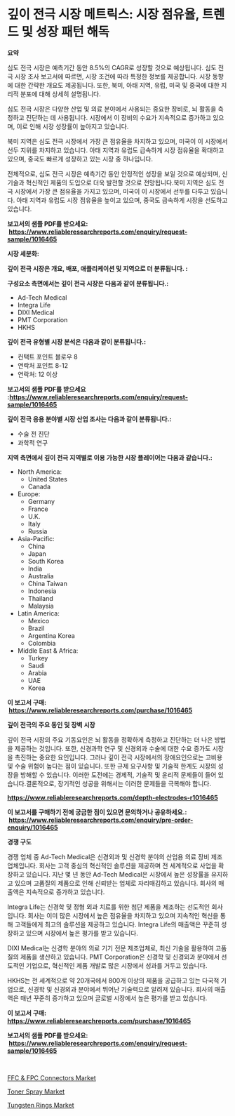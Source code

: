 <p><h1>깊이 전극 시장 메트릭스: 시장 점유율, 트렌드 및 성장 패턴 해독</h1></p><p><strong>요약</strong></p>
<p><p>심도 전극 시장은 예측기간 동안 8.5%의 CAGR로 성장할 것으로 예상됩니다. 심도 전극 시장 조사 보고서에 따르면, 시장 조건에 따라 특정한 정보를 제공합니다. 시장 동향에 대한 간략한 개요도 제공됩니다. 또한, 북미, 아태 지역, 유럽, 미국 및 중국에 대한 지리적 분포에 대해 상세히 설명됩니다.</p><p>심도 전극 시장은 다양한 산업 및 의료 분야에서 사용되는 중요한 장비로, 뇌 활동을 측정하고 진단하는 데 사용됩니다. 시장에서 이 장비의 수요가 지속적으로 증가하고 있으며, 이로 인해 시장 성장률이 높아지고 있습니다.</p><p>북미 지역은 심도 전극 시장에서 가장 큰 점유율을 차지하고 있으며, 미국이 이 시장에서 선두 지위를 차지하고 있습니다. 아태 지역과 유럽도 급속하게 시장 점유율을 확대하고 있으며, 중국도 빠르게 성장하고 있는 시장 중 하나입니다.</p><p>전체적으로, 심도 전극 시장은 예측기간 동안 안정적인 성장을 보일 것으로 예상되며, 신기술과 혁신적인 제품의 도입으로 더욱 발전할 것으로 전망됩니다.북미 지역은 심도 전극 시장에서 가장 큰 점유율을 가지고 있으며, 미국이 이 시장에서 선두를 다투고 있습니다. 아태 지역과 유럽도 시장 점유율을 높이고 있으며, 중국도 급속하게 시장을 선도하고 있습니다.</p></p>
<p><strong>보고서의 샘플 PDF를 받으세요: &nbsp;<a href="https://www.reliableresearchreports.com/enquiry/request-sample/1016465">https://www.reliableresearchreports.com/enquiry/request-sample/1016465</a></strong></p>
<p><strong>시장 세분화:</strong></p>
<p><strong> 깊이 전극 시장은 개요, 배포, 애플리케이션 및 지역으로 더 분류됩니다. :</strong></p>
<p><strong>구성요소 측면에서는 깊이 전극 시장은 다음과 같이 분류됩니다.:</strong></p>
<p><ul><li>Ad-Tech Medical</li><li>Integra Life</li><li>DIXI Medical</li><li>PMT Corporation</li><li>HKHS</li></ul></p>
<p><strong> 깊이 전극 유형별 시장 분석은 다음과 같이 분류됩니다.:</strong></p>
<p><ul><li>컨택트 포인트 블로우 8</li><li>연락처 포인트 8-12</li><li>연락처: 12 이상</li></ul></p>
<p><strong>보고서의 샘플 PDF를 받으세요 :<a href="https://www.reliableresearchreports.com/enquiry/request-sample/1016465">https://www.reliableresearchreports.com/enquiry/request-sample/1016465</a></strong></p>
<p><strong> 깊이 전극 응용 분야별 시장 산업 조사는 다음과 같이 분류됩니다.:</strong></p>
<p><ul><li>수술 전 진단</li><li>과학적 연구</li></ul></p>
<p><strong>지역 측면에서 깊이 전극 지역별로 이용 가능한 시장 플레이어는 다음과 같습니다.:</strong></p>
<p><ul>
    <li>
        North America:
        <ul>
            <li>United States</li>
            <li>Canada</li>
        </ul>
    </li>
    <li>
        Europe:
        <ul>
            <li>Germany</li>
            <li>France</li>
            <li>U.K.</li>
            <li>Italy</li>
            <li>Russia</li>
        </ul>
    </li>
    <li>
        Asia-Pacific:
        <ul>
            <li>China</li>
            <li>Japan</li>
            <li>South Korea</li>
            <li>India</li>
            <li>Australia</li>
            <li>China Taiwan</li>
            <li>Indonesia</li>
            <li>Thailand</li>
            <li>Malaysia</li>
        </ul>
    </li>
    <li>
        Latin America:
        <ul>
            <li>Mexico</li>
            <li>Brazil</li>
            <li>Argentina Korea</li>
            <li>Colombia</li>
        </ul>
    </li>
    <li>
        Middle East & Africa:
        <ul>
            <li>Turkey</li>
            <li>Saudi</li>
            <li>Arabia</li>
            <li>UAE</li>
            <li>Korea</li>
        </ul>
    </li>
    </ul></p>
<p><strong>이 보고서 구매: &nbsp;<a href="https://www.reliableresearchreports.com/purchase/1016465">https://www.reliableresearchreports.com/purchase/1016465</a></strong></p>
<p><strong>깊이 전극의 주요 동인 및 장벽 시장</strong></p>
<p><p>깊이 전극 시장의 주요 기동요인은 뇌 활동을 정확하게 측정하고 진단하는 더 나은 방법을 제공하는 것입니다. 또한, 신경과학 연구 및 신경외과 수술에 대한 수요 증가도 시장을 촉진하는 중요한 요인입니다. 그러나 깊이 전극 시장에서의 장애요인으로는 고비용 및 수술 위험이 높다는 점이 있습니다. 또한 규제 요구사항 및 기술적 한계도 시장의 성장을 방해할 수 있습니다. 이러한 도전에는 경제적, 기술적 및 윤리적 문제들이 들어 있습니다.결론적으로, 장기적인 성공을 위해서는 이러한 문제들을 극복해야 합니다.</p></p>
<p><strong><a href="https://www.reliableresearchreports.com/depth-electrodes-r1016465">https://www.reliableresearchreports.com/depth-electrodes-r1016465</a></strong></p>
<p><strong>이 보고서를 구매하기 전에 궁금한 점이 있으면 문의하거나 공유하세요.: &nbsp;<a href="https://www.reliableresearchreports.com/enquiry/pre-order-enquiry/1016465">https://www.reliableresearchreports.com/enquiry/pre-order-enquiry/1016465</a></strong></p>
<p><strong>경쟁 구도</strong></p>
<p><p>경쟁 업체 중 Ad-Tech Medical은 신경외과 및 신경학 분야의 산업용 의료 장비 제조 업체입니다. 회사는 고객 중심의 혁신적인 솔루션을 제공하며 전 세계적으로 사업을 확장하고 있습니다. 지난 몇 년 동안 Ad-Tech Medical은 시장에서 높은 성장률을 유지하고 있으며 고품질의 제품으로 인해 신뢰받는 업체로 자리매김하고 있습니다. 회사의 매출액은 지속적으로 증가하고 있습니다.</p><p>Integra Life는 신경학 및 정형 외과 치료를 위한 첨단 제품을 제조하는 선도적인 회사입니다. 회사는 이미 많은 시장에서 높은 점유율을 차지하고 있으며 지속적인 혁신을 통해 고객들에게 최고의 솔루션을 제공하고 있습니다. Integra Life의 매출액은 꾸준히 성장하고 있으며 시장에서 높은 평가를 받고 있습니다.</p><p>DIXI Medical는 신경학 분야의 의료 기기 전문 제조업체로, 최신 기술을 활용하여 고품질의 제품을 생산하고 있습니다. PMT Corporation은 신경학 및 신경외과 분야에서 선도적인 기업으로, 혁신적인 제품 개발로 많은 시장에서 성과를 거두고 있습니다.</p><p>HKHS는 전 세계적으로 약 20개국에서 800개 이상의 제품을 공급하고 있는 다국적 기업으로, 신경학 및 신경외과 분야에서 뛰어난 기술력으로 알려져 있습니다. 회사의 매출액은 매년 꾸준히 증가하고 있으며 글로벌 시장에서 높은 평가를 받고 있습니다.</p></p>
<p><strong>이 보고서 구매: &nbsp; <a href="https://www.reliableresearchreports.com/purchase/1016465">https://www.reliableresearchreports.com/purchase/1016465</a></strong></p>
<p><strong>보고서의 샘플 PDF를 받으세요: &nbsp;<a href="https://www.reliableresearchreports.com/enquiry/request-sample/1016465">https://www.reliableresearchreports.com/enquiry/request-sample/1016465</a></strong><strong></strong></p>
<p>&nbsp;</p>
<p><p><a href="https://www.linkedin.com/pulse/ffc-amp-fpc-connectors-market-comprehensive-assessment-type-rwrnc?trackingId=USqAKKZh2%2FEIvkQNGfZrng%3D%3D">FFC & FPC Connectors Market</a></p><p><a href="https://www.linkedin.com/pulse/toner-spray-market-insights-cagr-trends-growth-strategies-9hr8c?trackingId=3TfomFHVf%2B1w9R85gQct6Q%3D%3D">Toner Spray Market</a></p><p><a href="https://www.linkedin.com/pulse/tungsten-rings-market-insights-cagr-trends-growth-strategies-s7syf?trackingId=dasO%2FajrRm0eJtr9hXJauA%3D%3D">Tungsten Rings Market</a></p></p>